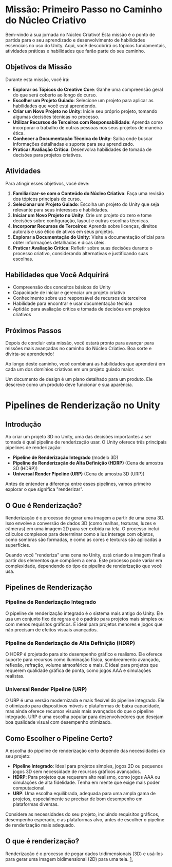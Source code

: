 # Missão: Primeiro Passo no Caminho do Núcleo Criativo

Bem-vindo à sua jornada no Núcleo Criativo! Esta missão é o ponto de partida para o seu aprendizado e desenvolvimento de habilidades essenciais no uso do Unity. Aqui, você descobrirá os tópicos fundamentais, atividades práticas e habilidades que farão parte do seu caminho.

## Objetivos da Missão
Durante esta missão, você irá:
- **Explorar os Tópicos do Creative Core**: Ganhe uma compreensão geral do que será coberto ao longo do curso.
- **Escolher um Projeto Guiado**: Selecione um projeto para aplicar as habilidades que você está aprendendo.
- **Criar um Novo Projeto no Unity**: Inicie seu próprio projeto, tomando algumas decisões técnicas no processo.
- **Utilizar Recursos de Terceiros com Responsabilidade**: Aprenda como incorporar o trabalho de outras pessoas nos seus projetos de maneira ética.
- **Conhecer a Documentação Técnica do Unity**: Saiba onde buscar informações detalhadas e suporte para seu aprendizado.
- **Praticar Avaliação Crítica**: Desenvolva habilidades de tomada de decisões para projetos criativos.

## Atividades
Para atingir esses objetivos, você deve:
1. **Familiarizar-se com o Conteúdo do Núcleo Criativo**: Faça uma revisão dos tópicos principais do curso.
2. **Selecionar um Projeto Guiado**: Escolha um projeto do Unity que seja relevante para seus interesses e habilidades.
3. **Iniciar um Novo Projeto no Unity**: Crie um projeto do zero e tome decisões sobre configuração, layout e outras escolhas técnicas.
4. **Incorporar Recursos de Terceiros**: Aprenda sobre licenças, direitos autorais e uso ético de ativos em seus projetos.
5. **Explorar a Documentação do Unity**: Visite a documentação oficial para obter informações detalhadas e dicas úteis.
6. **Praticar Avaliação Crítica**: Refletir sobre suas decisões durante o processo criativo, considerando alternativas e justificando suas escolhas.

## Habilidades que Você Adquirirá
- Compreensão dos conceitos básicos do Unity
- Capacidade de iniciar e gerenciar um projeto criativo
- Conhecimento sobre uso responsável de recursos de terceiros
- Habilidade para encontrar e usar documentação técnica
- Aptidão para avaliação crítica e tomada de decisões em projetos criativos

## Próximos Passos
Depois de concluir esta missão, você estará pronto para avançar para missões mais avançadas no caminho do Núcleo Criativo. Boa sorte e divirta-se aprendendo!

Ao longo deste caminho, você combinará as habilidades que aprenderá em cada um dos domínios criativos em um projeto guiado maior.

Um documento de design é um plano detalhado para um produto. Ele descreve como um produto deve funcionar e sua aparência.

# Pipelines de Renderização no Unity

## Introdução
Ao criar um projeto 3D no Unity, uma das decisões importantes a ser tomada é qual pipeline de renderização usar. O Unity oferece três principais pipelines de renderização: 
- **Pipeline de Renderização Integrado** (modelo 3D)
- **Pipeline de Renderização de Alta Definição (HDRP)** (Cena de amostra 3D (HDRP))
- **Universal Render Pipeline (URP)** (Cena de amostra 3D (URP))

Antes de entender a diferença entre esses pipelines, vamos primeiro explorar o que significa "renderizar".

## O Que é Renderização?
Renderização é o processo de gerar uma imagem a partir de uma cena 3D. Isso envolve a conversão de dados 3D (como malhas, texturas, luzes e câmeras) em uma imagem 2D para ser exibida na tela. O processo inclui cálculos complexos para determinar como a luz interage com objetos, como sombras são formadas, e como as cores e texturas são aplicadas a superfícies.

Quando você "renderiza" uma cena no Unity, está criando a imagem final a partir dos elementos que compõem a cena. Este processo pode variar em complexidade, dependendo do tipo de pipeline de renderização que você usa.

## Pipelines de Renderização
### Pipeline de Renderização Integrado
O pipeline de renderização integrado é o sistema mais antigo do Unity. Ele usa um conjunto fixo de regras e é o padrão para projetos mais simples ou com menos requisitos gráficos. É ideal para projetos menores e jogos que não precisam de efeitos visuais avançados.

### Pipeline de Renderização de Alta Definição (HDRP)
O HDRP é projetado para alto desempenho gráfico e realismo. Ele oferece suporte para recursos como iluminação física, sombreamento avançado, reflexão, refração, volume atmosférico e mais. É ideal para projetos que requerem qualidade gráfica de ponta, como jogos AAA e simulações realistas.

### Universal Render Pipeline (URP)
O URP é uma versão modernizada e mais flexível do pipeline integrado. Ele é otimizado para dispositivos móveis e plataformas de baixa capacidade, mas ainda oferece recursos visuais mais avançados do que o pipeline integrado. URP é uma escolha popular para desenvolvedores que desejam boa qualidade visual com desempenho otimizado.

## Como Escolher o Pipeline Certo?
A escolha do pipeline de renderização certo depende das necessidades do seu projeto:

- **Pipeline Integrado**: Ideal para projetos simples, jogos 2D ou pequenos jogos 3D sem necessidade de recursos gráficos avançados.
- **HDRP**: Para projetos que requerem alto realismo, como jogos AAA ou simulações de alta fidelidade. Tenha em mente que exige mais poder computacional.
- **URP**: Uma escolha equilibrada, adequada para uma ampla gama de projetos, especialmente se precisar de bom desempenho em plataformas diversas.

Considere as necessidades do seu projeto, incluindo requisitos gráficos, desempenho esperado, e as plataformas alvo, antes de escolher o pipeline de renderização mais adequado.

## O que é renderização?

Renderização é o processo de pegar dados tridimensionais (3D) e usá-los para gerar uma imagem bidimensional (2D) para uma tela.
[1.](https://github.com/Robotgames-false/Unity-Learn-ajustes380/blob/main/render.png)
